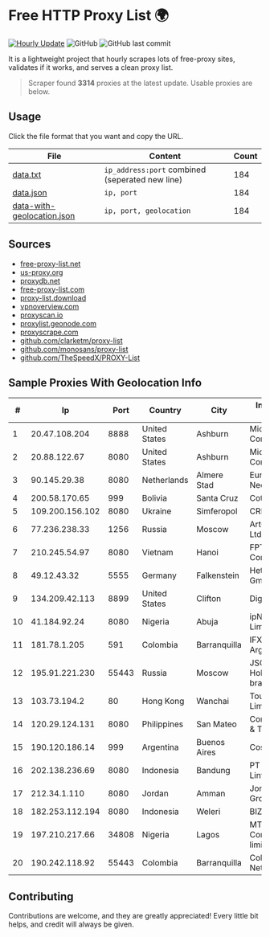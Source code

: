 
# Free HTTP Proxy List 🌍

[![Hourly Update](https://github.com/mertguvencli/http-proxy-list/actions/workflows/main.yml/badge.svg?branch=main)](https://github.com/mertguvencli/http-proxy-list/actions/workflows/main.yml)
![GitHub](https://img.shields.io/github/license/mertguvencli/http-proxy-list)
![GitHub last commit](https://img.shields.io/github/last-commit/mertguvencli/http-proxy-list)

It is a lightweight project that hourly scrapes lots of free-proxy sites, validates if it works, and serves a clean proxy list.


> Scraper found **3314** proxies at the latest update. Usable proxies are below.

## Usage

Click the file format that you want and copy the URL.


|File|Content|Count|
|----|-------|-----|
|[data.txt](https://raw.githubusercontent.com/mertguvencli/http-proxy-list/main/proxy-list/data.txt)|`ip_address:port` combined (seperated new line)|184|
|[data.json](https://raw.githubusercontent.com/mertguvencli/http-proxy-list/main/proxy-list/data.json)|`ip, port`|184|
|[data-with-geolocation.json](https://raw.githubusercontent.com/mertguvencli/http-proxy-list/main/proxy-list/data-with-geolocation.json)|`ip, port, geolocation`|184|

## Sources

* [free-proxy-list.net](https://free-proxy-list.net)
* [us-proxy.org](https://www.us-proxy.org)
* [proxydb.net](http://proxydb.net)
* [free-proxy-list.com](https://free-proxy-list.com/?page=&port=&type%5B%5D=http&type%5B%5D=https&up_time=0&search=Search)
* [proxy-list.download](https://www.proxy-list.download/HTTP)
* [vpnoverview.com](https://vpnoverview.com/privacy/anonymous-browsing/free-proxy-servers)
* [proxyscan.io](https://www.proxyscan.io)
* [proxylist.geonode.com](https://proxylist.geonode.com/api/proxy-list?limit=300&page=1&sort_by=lastChecked&sort_type=desc&protocols=http,https)
* [proxyscrape.com](https://api.proxyscrape.com/v2/?request=displayproxies&protocol=http&timeout=10000&country=all&ssl=all&anonymity=all)
* [github.com/clarketm/proxy-list](https://raw.githubusercontent.com/clarketm/proxy-list/master/proxy-list-raw.txt)
* [github.com/monosans/proxy-list](https://raw.githubusercontent.com/monosans/proxy-list/main/proxies/http.txt)
* [github.com/TheSpeedX/PROXY-List](https://raw.githubusercontent.com/TheSpeedX/PROXY-List/master/http.txt)


## Sample Proxies With Geolocation Info

|#|Ip|Port|Country|City|Internet Service Provider|
|-|--|----|-------|----|-------------------------|
|1|20.47.108.204|8888|United States|Ashburn|Microsoft Corporation|
|2|20.88.122.67|8080|United States|Ashburn|Microsoft Corporation|
|3|90.145.29.38|8080|Netherlands|Almere Stad|Eurofiber Nederland BV|
|4|200.58.170.65|999|Bolivia|Santa Cruz|Cotas Ltda.|
|5|109.200.156.102|8080|Ukraine|Simferopol|CRELCOM|
|6|77.236.238.33|1256|Russia|Moscow|ArtCommunications Ltd.|
|7|210.245.54.97|8080|Vietnam|Hanoi|FPT Telecom Company|
|8|49.12.43.32|5555|Germany|Falkenstein|Hetzner Online GmbH|
|9|134.209.42.113|8899|United States|Clifton|DigitalOcean, LLC|
|10|41.184.92.24|8080|Nigeria|Abuja|ipNX Nigeria Limited|
|11|181.78.1.205|591|Colombia|Barranquilla|IFX Networks Argentina S.R.L|
|12|195.91.221.230|55443|Russia|Moscow|JSC "ER-Telecom Holding" Moscow branch|
|13|103.73.194.2|80|Hong Kong|Wanchai|TouchPal HK Co., Limited|
|14|120.29.124.131|8080|Philippines|San Mateo|ComClark Network & Technology Corp|
|15|190.120.186.14|999|Argentina|Buenos Aires|Coseidi S.A.|
|16|202.138.236.69|8080|Indonesia|Bandung|PT Melvar Lintasnusa|
|17|212.34.1.110|8080|Jordan|Amman|Jordan Telecom Group|
|18|182.253.112.194|8080|Indonesia|Weleri|BIZNET|
|19|197.210.217.66|34808|Nigeria|Lagos|MTN NIGERIA Communication limited|
|20|190.242.118.92|55443|Colombia|Barranquilla|Columbus Networks USA, Inc.|



## Contributing

Contributions are welcome, and they are greatly appreciated! Every
little bit helps, and credit will always be given.


